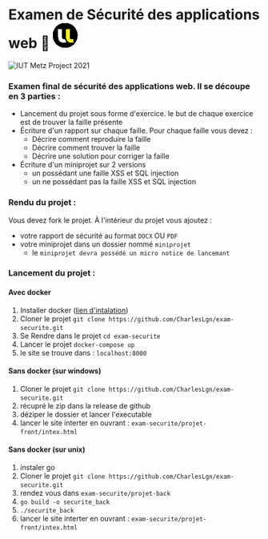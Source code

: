 # Examen de Sécurité des applications web 🔐 ![Univ Lorraine](./Logo_Univ.png)

![IUT Metz Project 2021](https://img.shields.io/badge/IUT%20Metz-2021-95a5a6.svg)

### Examen final de sécurité des applications web. Il se découpe en 3 parties :

- Lancement du projet sous forme d'exercice. le but de chaque exercice est de trouver la faille présente
- Écriture d'un rapport sur chaque faille. Pour chaque faille vous devez :
  - Décrire comment reproduire la faille
  - Décrire comment trouver la faille
  - Décrire une solution pour corriger la faille
- Écriture d'un miniprojet sur 2 versions
  - un possédant une faille XSS et SQL injection
  - un ne possédant pas la faille XSS et SQL injection

### Rendu du projet :

Vous devez fork le projet. À l'intérieur du projet vous ajoutez :
- votre rapport de sécurité au format `DOCX` OU `PDF`
- votre miniprojet dans un dossier nommé `miniprojet`
  - le `miniprojet devra possédé un micro notice de lancemant`

### Lancement du projet :
#### Avec docker

1. Installer docker ([lien d'intalation](https://www.docker.com/get-started))
2. Cloner le projet `git clone https://github.com/CharlesLgn/exam-securite.git`
3. Se Rendre dans le projet `cd exam-securite`
4. Lancer le projet `docker-compose up`
5. le site se trouve dans : `localhost:8000`

#### Sans docker (sur windows)
1. Cloner le projet `git clone https://github.com/CharlesLgn/exam-securite.git`
2. récupré le zip dans la release de github
3. déziper le dossier et lancer l'executable
4. lancer le site interter en ouvrant : `exam-securite/projet-front/intex.html`

#### Sans docker (sur unix)
1. instaler go
2. Cloner le projet `git clone https://github.com/CharlesLgn/exam-securite.git`
3. rendez vous dans `exam-securite/projet-back`
4. `go build -o securite_back`
5. `./securite_back`
6. lancer le site interter en ouvrant : `exam-securite/projet-front/intex.html`
